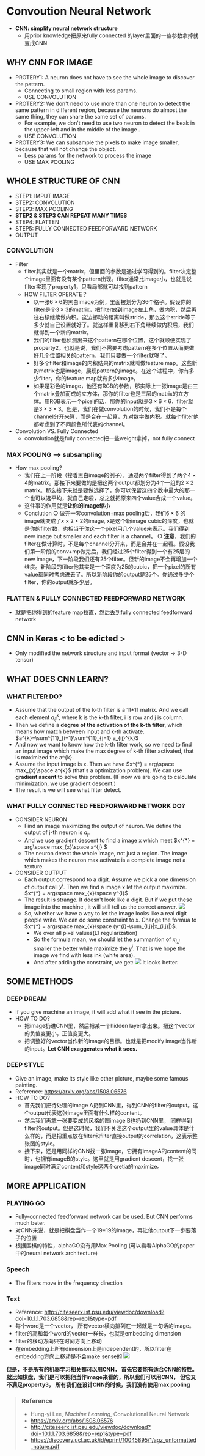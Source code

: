 # Convoution Neural Network

-   **CNN: simplify neural network structure**
    -   用prior knowledge把原来fully connected 的layer里面的一些参数拿掉就变成CNN

## WHY CNN FOR IMAGE
-   PROTERY1: A neuron does not have to see the whole image to discover the pattern.
    -   Connecting to small region with less params.
    -   USE CONVOLUTION
-   PROTERY2: We don't need to use more than one neuron to detect the same pattern in different region, because the neurons do almost the same thing, they can share the same set of params. 
    -   For example, we don't need to use two neuron to detect the beak in the upper-left and in the middle of the image .
    -   USE CONVOLUTION
-   PROTERY3: We can subsample the pixels to make image smaller, because that will not change the object.
    -   Less params for the network to process the image
    -   USE MAX POOLING

## WHOLE STRUCTURE OF CNN
-   STEP1: IMPUT IMAGE
-   STEP2: CONVOLUTION
-   STEP3: MAX POOLING
-   **STEP2 & STEP3 CAN REPEAT MANY TIMES**
-   STEP4: FLATTEN
-   STEP5: FULLY CONNECTED FEEDFORWARD NETWORK
-   OUTPUT

### CONVOLUTION
- Filter
    -   filter其实就是一个matrix，但里面的参数是通过学习得到的。filter决定整个image里面有没有某个pattern出现。filter通常比image小，也就是说filter实现了property1，只看局部就可以找到pattern
    -   HOW FILTER OPERATE？
        -   以一张$6\times 6$的黑白image为例，里面被划分为36个格子。假设你的filter是个$3\times 3$的matrix，把filter放到image左上角，做内积，然后再往右移继续做内积。这边挪动的距离叫做stride，那么这个stride等于多少就自己设置就好了。就这样重复移到右下角继续做内积后，我们就得到一个新的matrix。
        -   我们的filter也侦测出来这个pattern在哪个位置，这个就顺便实现了property2。也就是说，我们不需要考虑pattern在多个位置从而要做好几个位置相关的pattern，我们只要做一个filter就够了。
        -   好多个filter和image的内积结果的matrix就叫做feature map。这些新的matrix也是image，展现pattern的image。在这个过程中，你有多少filter，你的feature map就有多少image。
        -   如果是彩色的image，他还有RGB的参数，那实际上一张image是由三个matrix叠加而成的立方体，那你的filter也是三层的matrix的立方体。用RGB表示一个pixel的话，那你的input就是$3\times 6\times 6$，filter就是$3\times 3\times 3$。但是，我们在做convolution的时候，我们不是每个channel分开来算，而是合在一起算，九对数字做内积。就每个filter他都考虑到了不同颜色所代表的channel。
-   Convolution VS. Fully Connected
    -   convolution就是fully connected把一些weight拿掉，not fully connect

### MAX POOLING --> subsampling
- How max pooling?
    -   我们在上一阶段（接着黑白image的例子），通过两个filter得到了两个$4\times 4$的matrix。那接下来要做的是把这两个output都划分为4个一组的$2\times2$ matrix。那么接下来就是要做选择了，你可以保留这四个数中最大的那一个也可以选平均，就自己定啦，总之就把原来四个value合成一个value。
    -   这件事的作用就是**让你的image缩小**
	- Conclution 
		○ 做完一套convolution+max pooling后，我们$6\times 6$ 的 image就变成了$x\times 2\times 2$的image, x是这个新image cubic的深度，也就是你的filter数，也相当于你这一个pixel用几个value来表示。我们得到new image but smaller and each filter is a channel。
		○ **注意**，我们的filter在做计算时，不是每个channel分开来，而是合并在一起看。假设我们第一阶段的conv+mp做完后，我们经过25个filter得到一个有25层的new image，下一阶段我们还有25个filter。但新的image不会再增加一个维度。新阶段的filter他其实是一个深度为25的cubic，把一个pixel的所有value都同时考虑进去了。所以新阶段你的output是25个。你通过多少个filter，你的output就多少层。

### FLATTEN & FULLY CONNECTED FEEDFORWARD NETWORK
-   就是把你得到的feature map拉直，然后丢到fully connected feedforward network

## CNN in Keras < to be edicted >
-   Only modified the network structure and input format (vector -> 3-D tensor)

## WHAT DOES CNN LEARN?
### WHAT FILTER DO?
-   Assume that the output of the k-th filter is a 11*11 matrix. And we call each element $a_{ij}^{k}$, where k is the k-th filter, i is row and j is column.
-   Then we define a **degree of the activation of the k-th filter**, which means how match between input and k-th activate. 
$a^{k}=\sum^{11}_{i=1}\sum^{11}_{j=1} a_{ij}^{k}$
-   And now we want to know how the k-th filter work, so we need to find an input image which make the max degree of k-th filter activated, that is maximized the a^{k}.
-   Assume the input image is x. Then we have $x^{*} = arg\space max_{x}\space a^{k}$ (that's a optimization problem). We can use **gradient ascent** to solve this problem. (IF now we are going to calculate minimization, we use gradient descent.)
-   The result is we will see what filter detect.
### WHAT FULLY CONNECTED FEEDFORWARD NETWORK DO?
- CONSIDER NEURON
    -   Find an image maximizing the output of neuron. We define the output of j-th neuron is $a_{j}$.
    -   And we use gradient descent to find a image x which meet $x^{*} = arg\space max_{x}\space a^{j} $
    -   The neuron detect the whole image, not just a region. The image which makes the neuron max activate is a complete image not a texture.
-   CONSIDER OUTPUT
    -   Each output correspond to a digit. Assume we pick a one dimension of output call $y^{i}$. Then we find a image x let the output maximize. $x^{*} = arg\space max_{x}\space y^{i}$
    -   The result is strange. It doesn't look like a digit. But if we put these image into the machine , it will still tell us the correct answer.
    ![](images\cnn\1.png)
    -   So, whether we have a way to let the image looks like a real digit people write. We can do some constraint to $x$. Change the formua to $x^{*} = arg\space max_{x}\space (y^{i}-\sum_{I,j}|x_{i,j}|)$. 
        -   We over all pixel values(L1 regularization)
        -   So the formula mean, we should let the summantion of $x_{i,j}$ smaller the better while maximize the $y^{i}$. That is we hope the image we find with less ink (white area).
        -   And after adding the constraint, we get:
          ![](.\images\cnn\2.png)
          It looks better.

## SOME METHODS
### DEEP DREAM
-   If you give machine an image, it will add what it see in the picture. 
-   HOW TO DO?
    -   把image扔进CNN里，然后把某一个hidden layer拿出来。把这个vector的负值变更小，正值变更大。
    -   把调整好的vector当作新的image的目标。也就是把modify image当作新的input。**Let CNN exaggerates what it sees.**
### DEEP STYLE
-   Give an image, make its style like other picture, maybe some famous painting.
-   Reference: https://arxiv.org/abs/1508.06576
-   HOW TO DO?
    -   首先我们把待处理的image A扔到CNN里，得到CNN的filter的output。这个output代表这张image里面有什么样的content。
    -   然后我们再拿一张要变成的风格的图image B也扔到CNN里， 同样得到filter的output。但是这时候，我们不关注这个output里的value具体是什么样的，而是把重点放在filter和filter直接output的correlation，这表示整张图的style。
    -   接下来，还是用同样的CNN找一张image，它拥有imageA的content的同时，也拥有imageB的style。这里就是用gradient descent，找一张image同时满足content和style这两个cretia的maximize。

## MORE APPLICATION
### PLAYING GO
-   Fully-connected feedforward network can be used. But CNN performs much beter.
-   对CNN来说，就是把棋盘当作一个19*19的image，再让他output下一步要落子的位置
-   根据围棋的特性，alphaGO没有用Max Pooling (可以看看AlphaGO的paper中的neural network architecture)
### Speech
-   The filters move in the frequency direction
### Text
-   Reference: http://citeseerx.ist.psu.edu/viewdoc/download?doi=10.1.1.703.6858&rep=rep1&type=pdf
-   每个word是一个vector， 所有vector横向排列在一起就是一句话的image。
-   filter的高和每个word的vector一样长，也就是embedding dimension
-   filter的移动方向只在时间方向上移动
-   在embedding上所有dimension上是independent的，所以filter在embedding方向上移动是不会make sense的
![](.\images\cnn\3.png)

**但是，不是所有的机器学习相关都可以用CNN， 首先它要能有适合CNN的特性。就比如棋盘，我们是可以把他当作image来看的，所以我们可以用CNN， 但它又不满足property3， 所有我们在设计CNN的时候，我们没有使用max pooling**


>### Reference
> - Hung-yi Lee, *Machine Learning*,  Convolutional Neural Network
> - https://arxiv.org/abs/1508.06576
> - http://citeseerx.ist.psu.edu/viewdoc/download?doi=10.1.1.703.6858&rep=rep1&type=pdf
> - https://discovery.ucl.ac.uk/id/eprint/10045895/1/agz_unformatted_nature.pdf
